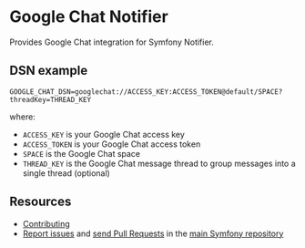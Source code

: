 Google Chat Notifier
====================

Provides Google Chat integration for Symfony Notifier.

DSN example
-----------

```
GOOGLE_CHAT_DSN=googlechat://ACCESS_KEY:ACCESS_TOKEN@default/SPACE?threadKey=THREAD_KEY
```

where:
 - `ACCESS_KEY` is your Google Chat access key
 - `ACCESS_TOKEN` is your Google Chat access token
 - `SPACE` is the Google Chat space
 - `THREAD_KEY` is the Google Chat message thread to group messages into a single thread (optional)

Resources
---------

 * [Contributing](https://symfony.com/doc/current/contributing/index.html)
 * [Report issues](https://github.com/symfony/symfony/issues) and
   [send Pull Requests](https://github.com/symfony/symfony/pulls)
   in the [main Symfony repository](https://github.com/symfony/symfony)

